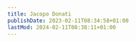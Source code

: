 ```yaml
---
title: Jacopo Donati
publishDate: 2023-02-11T08:34:58+01:00
lastMod: 2024-02-11T08:38:11+01:00
---
```

